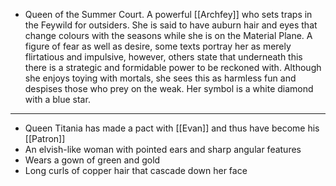 - Queen of the Summer Court. A powerful [[Archfey]] who sets traps in the Feywild for outsiders. She is said to have auburn hair and eyes that change colours with the seasons while she is on the Material Plane. A figure of fear as well as desire, some texts portray her as merely flirtatious and impulsive, however, others state that underneath this there is a strategic and formidable power to be reckoned with. Although she enjoys toying with mortals, she sees this as harmless fun and despises those who prey on the weak. Her symbol is a white diamond with a blue star.
---
- Queen Titania has made a pact with [[Evan]] and thus have become his [[Patron]]
- An elvish-like woman with pointed ears and sharp angular features
- Wears a gown of green and gold
- Long curls of copper hair that cascade down her face